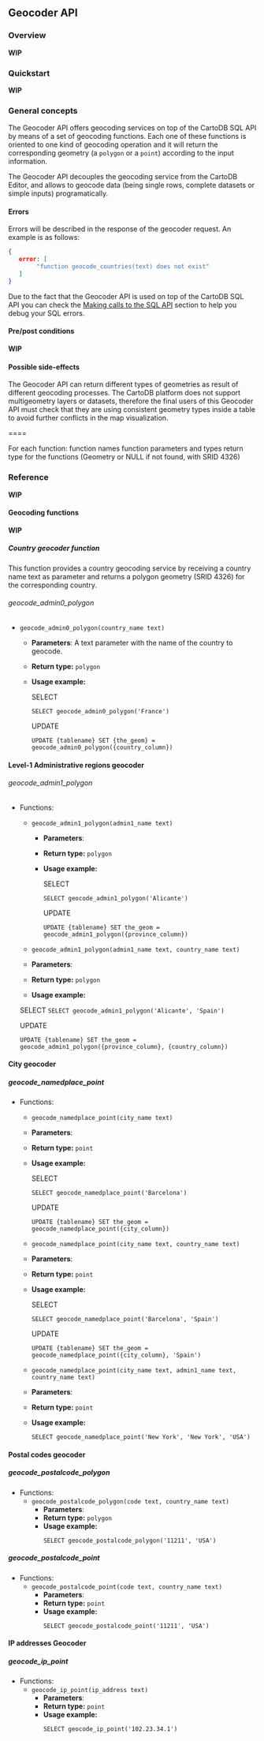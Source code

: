 ## Geocoder API

### Overview
**WIP**
### Quickstart
**WIP**
### General concepts
The Geocoder API offers geocoding services on top of the CartoDB SQL API by means of a set of geocoding functions. Each one of these functions is oriented to one kind of geocoding operation and it will return the corresponding geometry (a `polygon` or a `point`) according to the input information.

The Geocoder API decouples the geocoding service from the CartoDB Editor, and allows to geocode data (being single rows, complete datasets or simple inputs) programatically. 

#### Errors
Errors will be described in the response of the geocoder request. An example is as follows:

  ```json
  {
     error: [
          "function geocode_countries(text) does not exist"
     ]
  }
  ```

Due to the fact that the Geocoder API is used on top of the CartoDB SQL API you can check the [Making calls to the SQL API](http://docs.cartodb.com/cartodb-platform/sql-api/making-calls/) section to help you debug your SQL errors.

#### Pre/post conditions
**WIP**

#### Possible side-effects
The Geocoder API can return different types of geometries as result of different geocoding processes. The CartoDB platform does not support multigeometry layers or datasets, therefore the final users of this Geocoder API must check that they are using consistent geometry types inside a table to avoid further conflicts in the map visualization.

====

For each function:
function names
function parameters and types 
return type for the functions  (Geometry or NULL if not found, with SRID 4326)

### Reference
**WIP**
#### Geocoding functions
**WIP**
##### Country geocoder function
This function provides a country geocoding service by receiving a country name text as parameter and returns a polygon geometry (SRID 4326) for the corresponding country.

###### geocode_admin0_polygon

  * `geocode_admin0_polygon(country_name text)`
     * **Parameters**: A text parameter with the name of the country to geocode.
     * **Return type:** `polygon`
     * **Usage example:**
     
       SELECT
       `````
       SELECT geocode_admin0_polygon('France')
       `````

       UPDATE
       `````
       UPDATE {tablename} SET {the_geom} = geocode_admin0_polygon({country_column})
       `````

#### Level-1 Administrative regions geocoder
###### geocode_admin1_polygon
* Functions: 
  * `geocode_admin1_polygon(admin1_name text)`
    * **Parameters**: 
    * **Return type:** `polygon`
    * **Usage example:**
    
      SELECT
      `````
      SELECT geocode_admin1_polygon('Alicante')
      `````

      UPDATE
      `````
      UPDATE {tablename} SET the_geom = geocode_admin1_polygon({province_column})
      `````

  *  `geocode_admin1_polygon(admin1_name text, country_name text)`
    * **Parameters**: 
    * **Return type:** `polygon`
    * **Usage example:**
     
     SELECT
      `````
      SELECT geocode_admin1_polygon('Alicante', 'Spain')
      `````

     UPDATE
     `````
     UPDATE {tablename} SET the_geom = geocode_admin1_polygon({province_column}, {country_column})
     `````

#### City geocoder
##### geocode_namedplace_point
* Functions:
  *  `geocode_namedplace_point(city_name text)`
    * **Parameters**: 
    * **Return type:** `point`
    * **Usage example:**
    
      SELECT
      `````
      SELECT geocode_namedplace_point('Barcelona')
      `````

      UPDATE
      `````
      UPDATE {tablename} SET the_geom = geocode_namedplace_point({city_column})
      `````

  *  `geocode_namedplace_point(city_name text, country_name text)`
    * **Parameters**: 
    * **Return type:** `point`
    * **Usage example:**
    
      SELECT
      `````
      SELECT geocode_namedplace_point('Barcelona', 'Spain')
      `````

      UPDATE
      `````
      UPDATE {tablename} SET the_geom = geocode_namedplace_point({city_column}, 'Spain')
      `````
      
  *  `geocode_namedplace_point(city_name text, admin1_name text, country_name text)`
    * **Parameters**: 
    * **Return type:** `point`
    * **Usage example:**
      `````
      SELECT geocode_namedplace_point('New York', 'New York', 'USA')
      `````

#### Postal codes geocoder
##### geocode_postalcode_polygon
* Functions:
  * `geocode_postalcode_polygon(code text, country_name text)`
    * **Parameters**: 
    * **Return type:** `polygon`
    * **Usage example:**
        `````
      SELECT geocode_postalcode_polygon('11211', 'USA')
      `````

##### geocode_postalcode_point
* Functions:
  * `geocode_postalcode_point(code text, country_name text)`
    * **Parameters**: 
    * **Return type:** `point`
    * **Usage example:**
        `````
      SELECT geocode_postalcode_point('11211', 'USA')
      `````

#### IP addresses Geocoder
##### geocode_ip_point
* Functions:
  * `geocode_ip_point(ip_address text)`
    * **Parameters**: 
    * **Return type:** `point`
    * **Usage example:**
        `````
      SELECT geocode_ip_point('102.23.34.1')
      `````








